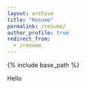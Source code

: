 ```yaml
---
layout: archive
title: "Resume"
permalink: /resume/
author_profile: true
redirect_from:
  - /resume
---
```


{% include base_path %}

Hello
